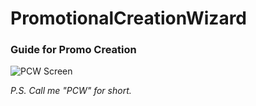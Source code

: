 # PromotionalCreationWizard
### Guide for Promo Creation
![PCW Screen](http://it-gitlab.it.ojc.local/rdillin/PromotionalCreationWizard/blob/master/resources/PCW_Screen.PNG)

_P.S. Call me "PCW" for short._
